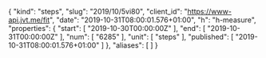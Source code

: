 {
  "kind": "steps",
  "slug": "2019/10/5vi80",
  "client_id": "https://www-api.jvt.me/fit",
  "date": "2019-10-31T08:00:01.576+01:00",
  "h": "h-measure",
  "properties": {
    "start": [
      "2019-10-30T00:00:00Z"
    ],
    "end": [
      "2019-10-31T00:00:00Z"
    ],
    "num": [
      "6285"
    ],
    "unit": [
      "steps"
    ],
    "published": [
      "2019-10-31T08:00:01.576+01:00"
    ]
  },
  "aliases": [
  ]
}
